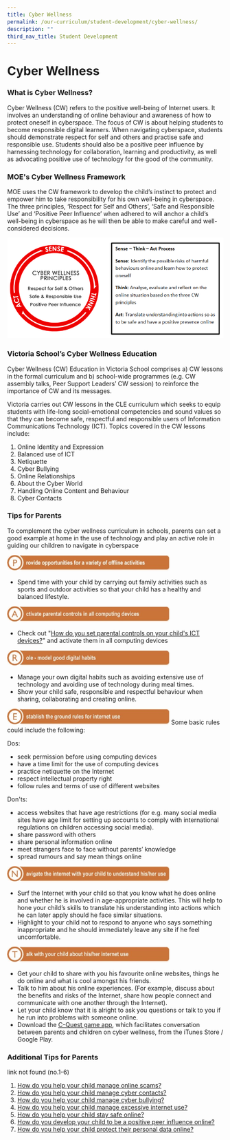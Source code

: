 ```yaml
---
title: Cyber Wellness
permalink: /our-curriculum/student-development/cyber-wellness/
description: ""
third_nav_title: Student Development
---
```

# **Cyber Wellness**

### What is Cyber Wellness?

Cyber Wellness (CW) refers to the positive well-being of Internet users. It involves an understanding of online behaviour and awareness of how to protect oneself in cyberspace. The focus of CW is about helping students to become responsible digital learners. When navigating cyberspace, students should demonstrate respect for self and others and practise safe and responsible use. Students should also be a positive peer influence by harnessing technology for collaboration, learning and productivity, as well as advocating positive use of technology for the good of the community.

### MOE's Cyber Wellness Framework

MOE uses the CW framework to develop the child’s instinct to protect and empower him to take responsibility for his own well-being in cyberspace. The three principles, ‘Respect for Self and Others’, ‘Safe and Responsible Use’ and ‘Positive Peer Influence’ when adhered to will anchor a child’s well-being in cyberspace as he will then be able to make careful and well-considered decisions.

![](/images/Cyber-Wellness-Principles.png)

### Victoria School’s Cyber Wellness Education

Cyber Wellness (CW) Education in Victoria School comprises a) CW lessons in the formal curriculum and b) school-wide programmes (e.g. CW assembly talks, Peer Support Leaders’ CW session) to reinforce the importance of CW and its messages.

Victoria carries out CW lessons in the CLE curriculum which seeks to equip students with life-long social-emotional competencies and sound values so that they can become safe, respectful and responsible users of Information Communications Technology (ICT). Topics covered in the CW lessons include:

1.  Online Identity and Expression
2.  Balanced use of ICT
3.  Netiquette
4.  Cyber Bullying
5.  Online Relationships
6.  About the Cyber World
7.  Handling Online Content and Behaviour
8.  Cyber Contacts


### Tips for Parents

To complement the cyber wellness curriculum in schools, parents can set a good example at home in the use of technology and play an active role in guiding our children to navigate in cyberspace


<img src="/images/P-1.jpg" 
     style="width:75%">
*   Spend time with your child by carrying out family activities such as sports and outdoor activities so that your child has a healthy and balanced lifestyle.

<img src="/images/A-1.jpg" 
     style="width:75%">
*   Check out "[How do you set parental controls on your child's ICT devices?](https://ictconnection.moe.edu.sg/cyber-wellness/for-parents/guides-and-tips/parental-controls)" and activate them in all computing devices

<img src="/images/R-1.jpg" 
     style="width:75%">
*   Manage your own digital habits such as avoiding extensive use of technology and avoiding use of technology during meal times.
*   Show your child safe, responsible and respectful behaviour when sharing, collaborating and creating online.

<img src="/images/E-1.jpg" 
     style="width:75%">
Some basic rules could include the following:

Dos:

*   seek permission before using computing devices
*   have a time limit for the use of computing devices
*   practice netiquette on the Internet
*   respect intellectual property right
*   follow rules and terms of use of different websites

Don'ts:

*   access websites that have age restrictions (for e.g. many social media sites have age limit for setting up accounts to comply with international regulations on children accessing social media).
*   share password with others
*   share personal information online
*   meet strangers face to face without parents’ knowledge
*   spread rumours and say mean things online

<img src="/images/N-1.jpg" 
     style="width:75%">
*   Surf the Internet with your child so that you know what he does online and whether he is involved in age-appropriate activities. This will help to hone your child’s skills to translate his understanding into actions which he can later apply should he face similar situations.
*   Highlight to your child not to respond to anyone who says something inappropriate and he should immediately leave any site if he feel uncomfortable.

<img src="/images/T-1.jpg" 
     style="width:75%">
*   Get your child to share with you his favourite online websites, things he do online and what is cool amongst his friends.
*   Talk to him about his online experiences. (For example, discuss about the benefits and risks of the Internet, share how people connect and communicate with one another through the Internet).
*   Let your child know that it is alright to ask you questions or talk to you if he run into problems with someone online.
*   Download the [C-Quest game app](https://ictconnection.moe.edu.sg/cyber-wellness/for-parents/resources/c-quest), which facilitates conversation between parents and children on cyber wellness, from the iTunes Store / Google Play.

### Additional Tips for Parents

link not found (no.1-6) 

1.  [How do you help your child manage online scams?](https://ictconnection.moe.edu.sg/ictconnection/slot/u200/Cyber%20Wellness/CW%20Connect/4%20Tip%20sheet%20for%20Parents-1.jpg)
2.  [How do you help your child manage cyber contacts?](https://ictconnection.moe.edu.sg/ictconnection/slot/u200/Cyber%20Wellness/CW%20Connect/Cyber%20Contacts%20Tip%20Sheet-1.jpg)
3.  [How do you help your child manage cyber bullying?](https://ictconnection.moe.edu.sg/ictconnection/slot/u200/Cyber%20Wellness/CW%20Connect/4%20Tip%20Sheet%20on%20Cyber%20Bullying-1.png)
4.  [How do you help your child manage excessive internet use?](https://ictconnection.moe.edu.sg/ictconnection/slot/u200/Cyber%20Wellness/CW%20Connect/May%202017/4%20Tip%20sheet%20for%20Parents-Excessive%20Internet%20Use%20(Single%20Page)-1.png)
5.  [How do you help your child stay safe online?](https://ictconnection.moe.edu.sg/ictconnection/slot/u200/Cyber%20Wellness/CW%20Connect/Oct%202017/Sec/4%20Tip%20Sheet%20for%20Parents%20T4%202017-1.png)
6.  [How do you develop your child to be a positive peer influence online?](https://ictconnection.moe.edu.sg/ictconnection/slot/u200/Cyber%20Wellness/CW%20Connect/Feb%202018/3B%202018%20T1%20Parents%20Tip%20Sheet_pdf-1.png)
7.  [How do you help your child protect their personal data online?](/files/3B-2018-Connect-T4-Parents-Tip-Sheet.pdf)